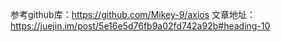 参考github库：https://github.com/Mikey-9/axios
文章地址：https://juejin.im/post/5e16e5d76fb9a02fd742a92b#heading-10